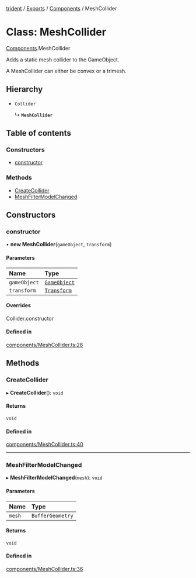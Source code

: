 [trident](../README.md) / [Exports](../modules.md) / [Components](../modules/Components.md) / MeshCollider

# Class: MeshCollider

[Components](../modules/Components.md).MeshCollider

Adds a static mesh collider to the GameObject.

A MeshCollider can either be convex or a trimesh.

## Hierarchy

- `Collider`

  ↳ **`MeshCollider`**

## Table of contents

### Constructors

- [constructor](Components.MeshCollider.md#constructor)

### Methods

- [CreateCollider](Components.MeshCollider.md#createcollider)
- [MeshFilterModelChanged](Components.MeshCollider.md#meshfiltermodelchanged)

## Constructors

### constructor

• **new MeshCollider**(`gameObject`, `transform`)

#### Parameters

| Name | Type |
| :------ | :------ |
| `gameObject` | [`GameObject`](GameObject.md) |
| `transform` | [`Transform`](Components.Transform.md) |

#### Overrides

Collider.constructor

#### Defined in

[components/MeshCollider.ts:28](https://github.com/AIFanatic/Trident/blob/f9d7b7c/src/components/MeshCollider.ts#L28)

## Methods

### CreateCollider

▸ **CreateCollider**(): `void`

#### Returns

`void`

#### Defined in

[components/MeshCollider.ts:40](https://github.com/AIFanatic/Trident/blob/f9d7b7c/src/components/MeshCollider.ts#L40)

___

### MeshFilterModelChanged

▸ **MeshFilterModelChanged**(`mesh`): `void`

#### Parameters

| Name | Type |
| :------ | :------ |
| `mesh` | `BufferGeometry` |

#### Returns

`void`

#### Defined in

[components/MeshCollider.ts:36](https://github.com/AIFanatic/Trident/blob/f9d7b7c/src/components/MeshCollider.ts#L36)
